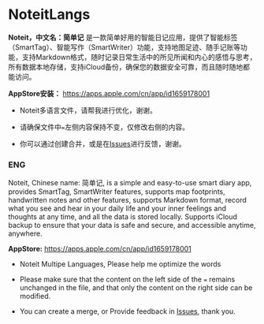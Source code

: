 # NoteitLangs

**Noteit，中文名：简单记**
是一款简单好用的智能日记应用，提供了智能标签（SmartTag）、智能写作（SmartWriter）功能，支持地图足迹、随手记账等功能，支持Markdown格式，随时记录日常生活中的所见所闻和内心的感悟与思考，所有数据本地存储，支持iCloud备份，确保您的数据安全可靠，而且随时随地都能访问。

**AppStore安装：** https://apps.apple.com/cn/app/id1659178001

- Noteit多语言文件，请帮我进行优化，谢谢。

- 请确保文件中`=`左侧内容保持不变，仅修改右侧的内容。

- 你可以通过创建合并，或是在[Issues](https://github.com/oblank/NoteitLangs/issues)进行反馈，谢谢。

### ENG

Noteit, Chinese name: 简单记, is a simple and easy-to-use smart diary app, provides SmartTag, SmartWriter features, supports map footprints, handwritten notes and other features, supports Markdown format, record what you see and hear in your daily life and your inner feelings and thoughts at any time, and all the data is stored locally. Supports iCloud backup to ensure that your data is safe and secure, and accessible anytime, anywhere.

**AppStore:** https://apps.apple.com/cn/app/id1659178001

- Noteit Multipe Languages, Please help me optimize the words

- Please make sure that the content on the left side of the `=` remains unchanged in the file, and that only the content on the right side can be modified.

- You can create a merge, or Provide feedback in [Issues](https://github.com/oblank/NoteitLangs/issues), thank you.
